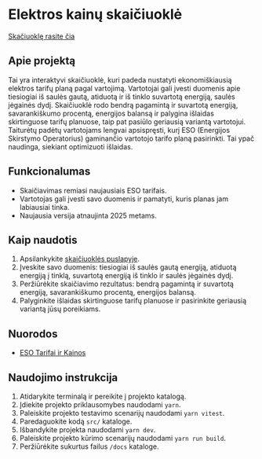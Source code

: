 # Elektros kainų skaičiuoklė

[Skačiuoklę rasite čia](https://recallfx.github.io/elektros-kainu-skaiciuokle/)

## Apie projektą

Tai yra interaktyvi skaičiuoklė, kuri padeda nustatyti ekonomiškiausią elektros tarifų planą pagal vartojimą. Vartotojai gali įvesti duomenis apie tiesiogiai iš saulės gautą, atiduotą ir iš tinklo suvartotą energiją, saulės jėgainės dydį. Skaičiuoklė rodo bendrą pagamintą ir suvartotą energiją, savarankiškumo procentą, energijos balansą ir palygina išlaidas skirtinguose tarifų planuose, taip pat pasiūlo geriausią variantą vartotojui. Taiturėtų padėtų vartotojams lengvai apsispręsti, kurį ESO (Energijos Skirstymo Operatorius) gaminančio vartotojo tarifo planą pasirinkti. Tai ypač naudinga, siekiant optimizuoti išlaidas.

## Funkcionalumas

- Skaičiavimas remiasi naujausiais ESO tarifais.
- Vartotojas gali įvesti savo duomenis ir pamatyti, kuris planas jam labiausiai tinka.
- Naujausia versija atnaujinta 2025 metams.

## Kaip naudotis

1. Apsilankykite [skaičiuoklės puslapyje](https://recallfx.github.io/elektros-kainu-skaiciuokle/).
2. Įveskite savo duomenis: tiesiogiai iš saulės gautą energiją, atiduotą energiją į tinklą, suvartotą energiją iš tinklo ir saulės jėgainės dydį.
3. Peržiūrėkite skaičiavimo rezultatus: bendrą pagamintą ir suvartotą energiją, savarankiškumo procentą, energijos balansą.
4. Palyginkite išlaidas skirtinguose tarifų planuose ir pasirinkite geriausią variantą jūsų poreikiams.

## Nuorodos

- [ESO Tarifai ir Kainos](https://www.eso.lt/lt/namams/elektra/tarifai-kainos-atsiskaitymas-ir-skolos/gaminanciu-vartotoju-kainos.html)

## Naudojimo instrukcija

1. Atidarykite terminalą ir pereikite į projekto katalogą. 
2. Įdiekite projekto priklausomybes naudodami `yarn`.
3. Paleiskite projekto testavimo scenarijų naudodami `yarn vitest`.
4. Paredaguokite kodą `src/` kataloge.
5. Išbandykite projekta naudodami `yarn dev`.
6. Paleiskite projekto kūrimo scenarijų naudodami `yarn run build`. 
7. Peržiūrėkite sukurtus failus `/docs` kataloge.
